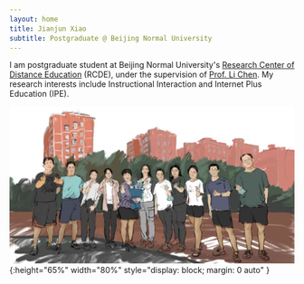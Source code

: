 ```yaml
---
layout: home
title: Jianjun Xiao
subtitle: Postgraduate @ Beijing Normal University
---
```


I am postgraduate student at Beijing Normal University's [Research Center of Distance Education](https://rcde.bnu.edu.cn/) (RCDE), under the supervision of [Prof. Li Chen](https://fe.bnu.edu.cn/pc/cms1info/resume/51/94). My research interests include Instructional Interaction and Internet Plus Education (IPE).

![TheClimbers202009](/assets/img/photos/TheClimbers-202009.png "TheClimbers-202009"){:height="65%" width="80%" style="display: block; margin: 0 auto" }





<!-- <script type="text/javascript" id="clustrmaps" src="//clustrmaps.com/map_v2.js?d=AH8eVtgCfiPuvsbrYIjSemGUlWIjlwHxIamb405BrEc&cl=ffffff&w=a"></script> -->
<!-- <script type="text/javascript" id="clstr_globe" src="//clustrmaps.com/globe.js?d=AH8eVtgCfiPuvsbrYIjSemGUlWIjlwHxIamb405BrEc"></script> -->
